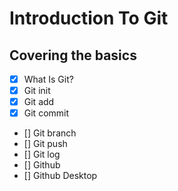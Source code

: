 # Introduction To Git
## Covering the basics

- [x] What Is Git?
- [x] Git init
- [x] Git add
- [x] Git commit
- [] Git branch 
- [] Git push 
- [] Git log
- [] Github
- [] Github Desktop

